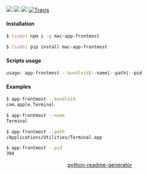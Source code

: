 <!--
https://pypi.org/project/readme-generator/
https://pypi.org/project/python-readme-generator/
-->

[![](https://img.shields.io/badge/OS-macOS-blue.svg?longCache=True)]()
[![](https://img.shields.io/pypi/v/mac-app-frontmost.svg?maxAge=3600)](https://pypi.org/project/mac-app-frontmost/)
[![](https://img.shields.io/npm/v/mac-app-frontmost.svg?maxAge=3600)](https://www.npmjs.com/package/mac-app-frontmost)
[![Travis](https://api.travis-ci.org/looking-for-a-job/mac-app-frontmost.svg?branch=master)](https://travis-ci.org/looking-for-a-job/mac-app-frontmost/)

#### Installation
```bash
$ [sudo] npm i -g mac-app-frontmost
```
```bash
$ [sudo] pip install mac-app-frontmost
```

#### Scripts usage
```bash
usage: app-frontmost --bundleid|--name|--path|--pid
```

#### Examples
```bash
$ app-frontmost --bundleid
com.apple.Terminal

$ app-frontmost --name
Terminal

$ app-frontmost --path
/Applications/Utilities/Terminal.app

$ app-frontmost --pid
304
```

<p align="center">
    <a href="https://pypi.org/project/python-readme-generator/">python-readme-generator</a>
</p>